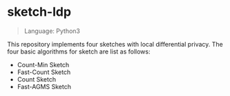 # sketch-ldp

> Language: Python3

This repository implements four sketches with local differential privacy.
The four basic algorithms for sketch are list as follows:
* Count-Min Sketch
* Fast-Count Sketch
* Count Sketch
* Fast-AGMS Sketch
